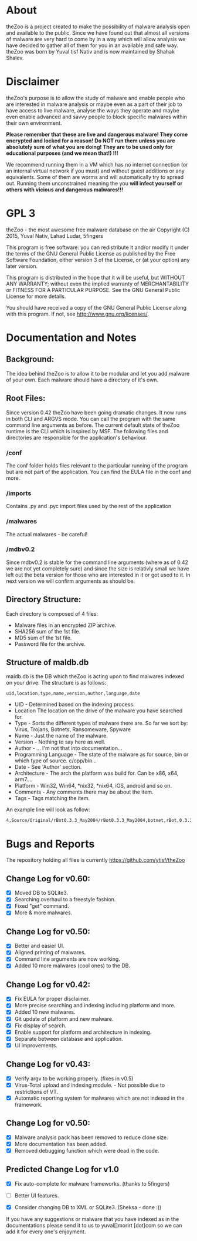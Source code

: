 About
======
theZoo is a project created to make the possibility of malware analysis open and available to the public. Since we have found out that almost all versions of malware are very hard to come by in a way which will allow analysis we have decided to gather all of them for you in an available and safe way.
theZoo was born by Yuval tisf Nativ and is now maintained by Shahak Shalev. 

Disclaimer
==========
theZoo's purpose is to allow the study of malware and enable people who are interested in malware analysis or maybe even as a part of their job to have access to live malware, analyse the  ways they operate and maybe even enable advanced and savvy  people to block specific malwares within their own environment.

**Please remember that these are live and dangerous malware! They come encrypted and locked for a reason!  Do NOT run them unless you are absolutely sure of what you are doing! They are to be used only for educational purposes (and we mean that!) !!!**

We recommend running them in a VM which has no internet connection (or an internal virtual network if you must) and without guest additions or any equivalents. Some of them are worms and will automatically try to spread out. Running them unconstrained meaning the you **will infect yourself or others with vicious and dangerous malwares!!!**


GPL 3
======
theZoo - the most awesome free malware database on the air 
Copyright (C) 2015, Yuval Nativ, Lahad Ludar, 5fingers

This program is free software: you can redistribute it and/or modify
it under the terms of the GNU General Public License as published by
the Free Software Foundation, either version 3 of the License, or
(at your option) any later version.

This program is distributed in the hope that it will be useful,
but WITHOUT ANY WARRANTY; without even the implied warranty of
MERCHANTABILITY or FITNESS FOR A PARTICULAR PURPOSE.  See the
GNU General Public License for more details.

You should have received a copy of the GNU General Public License
along with this program.  If not, see <http://www.gnu.org/licenses/>.


Documentation and Notes
========================

## Background:
The idea behind theZoo is to allow it to be modular and let you add malware of your own. Each malware should have a directory of it's own. 

## Root Files:
Since version 0.42 theZoo have been going dramatic changes. It now runs in both CLI and ARGVS mode. You can call the program with the same command line arguments as before.
The current default state of theZoo runtime is the CLI which is inspired by MSF. The following files and directories are responsible for the application's behaviour.

### /conf
The conf folder holds files relevant to the particular running of the program but are not part of the application. You can find the EULA file in the conf and more.
### /imports
Contains .py and .pyc import files used by the rest of the application
### /malwares
The actual malwares - be careful!
### /mdbv0.2
Since mdbv0.2 is stable for the command line arguments (where as of 0.42 we are not yet completely sure) and since the size is relativly small we have left out the beta version for those who are interested in it or got used to it. In next version we will confirm arguments as should be.


## Directory Structure:
Each directory is composed of 4 files:
- Malware files in an encrypted ZIP archive. 
- SHA256 sum of the 1st file. 
- MD5 sum of the 1st file.
- Password file for the archive. 



## Structure of maldb.db
maldb.db is the DB which theZoo is acting upon to find malwares indexed on your drive.
The structure is as follows:

	uid,location,type,name,version,author,language,date

- UID 	-	Determined based on the indexing process.
- Location 	The location on the drive of the malware you have searched for.
- Type	-	Sorts the different types of malware there are. So far we sort by:	Virus, Trojans, Botnets, Ransomeware, Spyware
- Name	-	Just the name of the malware.
- Version	-	Nothing to say here as well.
- Author	-	... I'm not that into documentation...
- Programming Language - The state of the malware as for source, bin or which type of source. c/cpp/bin...
- Date	-	See 'Author' section.
- Architecture -    The arch the platform was build for. Can be x86, x64, arm7....
- Platform -    Win32, Win64, *nix32, *nix64, iOS, android and so on.
- Comments - Any comments there may be about the item.
- Tags - Tags matching the item.

An example line will look as follow:

    4,Source/Original/rBot0.3.3_May2004/rBot0.3.3_May2004,botnet,rBot,0.3.3,unknown,cpp,00/05/2004,x86,win32


Bugs and Reports
================
The repository holding all files is currently 
	https://github.com/ytisf/theZoo

## Change Log for v0.60:
- [x] Moved DB to SQLite3.
- [x] Searching overhaul to a freestyle fashion.
- [x] Fixed "get" command.
- [x] More & more malwares.

## Change Log for v0.50:
- [x] Better and easier UI. 
- [x] Aligned printing of malwares. 
- [x] Command line arguments are now working. 
- [x] Added 10 more malwares (cool ones) to the DB.

## Change Log for v0.42:
- [x] Fix EULA for proper disclaimer.
- [x] More precise searching and indexing including platform and more.
- [x] Added 10 new malwares.
- [x] Git update of platform and new malware.
- [x] Fix display of search.
- [x] Enable support for platform and architecture in indexing.
- [x] Separate between database and application.
- [x] UI improvements.

## Change Log for v0.43:
- [X] Verify argv to be working properly. (fixes in v0.5)
- [X] Virus-Total upload and indexing module. - Not possible due to restrictions of VT.
- [X] Automatic reporting system for malwares which are not indexed in the framework.

## Change Log for v0.50:
- [X] Malware analysis pack has been removed to reduce clone size.
- [X] More documentation has been added.
- [X] Removed debugging function which were dead in the code.

## Predicted Change Log for v1.0
- [X] Fix auto-complete for malware frameworks. (thanks to 5fingers)
- [ ] Better UI features.
- [X] Consider changing DB to XML or SQLite3. (Sheksa - done :))


If you have any suggestions or malware that you have indexed as in the documentations please send it to us to yuval[]morirt [dot]com  so we can add it for every one's enjoyment.
